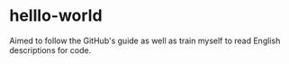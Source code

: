 # helllo-world
Aimed to follow the GitHub's guide as well as train myself to read English descriptions for code.
